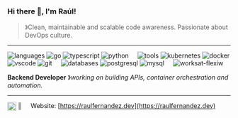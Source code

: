 ### Hi there :wave:, I'm Raúl! 

> &#12299;Clean, maintainable and scalable code awareness. Passionate about DevOps culture.

---

![languages](https://img.shields.io/static/v1?label=&message=languages:&color=111&style=flat)
![go](https://img.shields.io/static/v1?logo=go&label=&message=golang&color=36465D&logoColor=AAA&style=flat)
![typescript](https://img.shields.io/static/v1?logo=typescript&label=&message=typescript&color=36465D&logoColor=AAA&style=flat)
![python](https://img.shields.io/static/v1?logo=python&label=&message=python&color=36465D&logoColor=AAA&style=flat)
&nbsp;&nbsp;&nbsp;
![tools](https://img.shields.io/static/v1?label=&message=tools:&color=111&style=flat)
![kubernetes](https://img.shields.io/static/v1?logo=kubernetes&label=&message=kubernetes&color=36465D&logoColor=AAA&style=flat)
![docker](https://img.shields.io/static/v1?logo=docker&label=&message=docker&color=36465D&logoColor=AAA&style=flat)
![vscode](https://img.shields.io/static/v1?logo=visual-studio-code&label=&message=vscode&color=36465D&logoColor=AAA&style=flat)
![git](https://img.shields.io/static/v1?logo=git&label=&message=git&color=36465D&logoColor=AAA&style=flat)
&nbsp;&nbsp;&nbsp;
![databases](https://img.shields.io/static/v1?label=&message=databases:&color=111&style=flat)
![postgresql](https://img.shields.io/static/v1?logo=postgresql&label=&message=postgresql&color=36465D&logoColor=AAA&style=flat)
![mysql](https://img.shields.io/static/v1?logo=mysql&label=&message=mysql&color=36465D&logoColor=AAA&style=flat)
&nbsp;&nbsp;&nbsp;
![worksat-flexiw](https://img.shields.io/static/v1?label=@:&labelColor=111&message=FlexiW&color=36465D&style=flat)

**Backend Developer** &#12299;_working on building APIs, container orchestration and automation._

---

<a href="https://www.linkedin.com/in/raul-fernandez-fernandez/">
  <img align="left" alt="Raúl's LinkedIn" width="20px" src="https://simpleicons.now.sh/linkedin/495f7e" />
</a>

&#9553; &nbsp;&nbsp;&nbsp; Website: [https://raulfernandez.dev](https://raulfernandez.dev)
